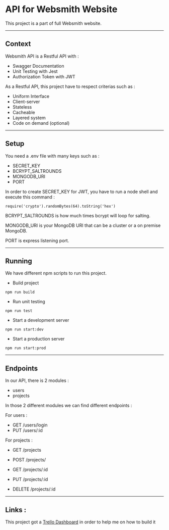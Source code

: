 # API for **Websmith** Website

This project is a part of full Websmith website.

---

## Context

Websmith API is a Restful API with :

- Swagger Documentation
- Unit Testing with Jest
- Authorization Token with JWT

As a Restful API, this project have to respect criterias such as : 

- Uniform Interface
- Client-server
- Stateless
- Cacheable
- Layered system
- Code on demand (optional)

---

## Setup

You need a .env file with many keys such as : 

- SECRET_KEY
- BCRYPT_SALTROUNDS
- MONGODB_URI
- PORT

In order to create SECRET_KEY for JWT, you have to run a node shell and execute this command :

```shell
require('crypto').randomBytes(64).toString('hex')
```

BCRYPT_SALTROUNDS is how much times bcrypt will loop for salting.

MONGODB_URI is your MongoDB URI that can be a cluster or a on premise MongoDB.

PORT is express listening port.

---

## Running

We have different npm scripts to run this project.

- Build project

```node
npm run build
```

- Run unit testing

```node
npm run test
```

- Start a development server

```node
npm run start:dev
```

- Start a production server

```node
npm run start:prod
```

---

## Endpoints

In our API, there is 2 modules :

- users
- projects

In those 2 different modules we can find different endpoints :

For users : 

- GET /users/login
- PUT /users/:id

For projects :

- GET /projects
- POST /projects/

- GET /projects/:id
- PUT /projects/:id
- DELETE /projects/:id

---

## Links : 

This project got a [Trello Dashboard](https://trello.com/b/U9UmVoK5/websmith-api) in order to help me on how to build it 
